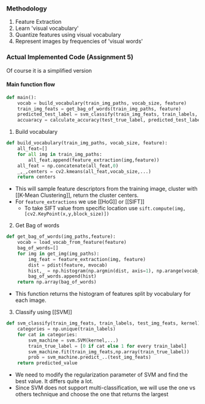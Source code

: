 ### Methodology
1. Feature Extraction
2. Learn 'visual vocabulary'
3. Quantize features using visual vocabulary
4. Represent images by frequencies of 'visual words'

### Actual Implemented Code (Assignment 5)

Of course it is a simplified version
#### Main function flow

```py
def main():
	vocab = build_vocabulary(train_img_paths, vocab_size, feature)
	train_img_feats = get_bag_of_words(train_img_paths, feature)
	predicted_test_label = svm_classify(train_img_feats, train_labels, test_img_feats, kernel)
	accuaracy = calculate_accuracy(test_true_label, predicted_test_label)
```

1. Build vocabulary
```py
def build_vocabulary(train_img_paths, vocab_size, feature):
	all_feat=[]
	for all img in train_img_paths:
		all_feat.append(feature_extraction(img,feature))
	all_feat = np.concatenate(all_feat,0)
	_,_,centers = cv2.kmeans(all_feat,vocab_size,...)
	return centers
```

- This will sample feature descriptors from the training image, cluster with [[K-Mean Clustering]], return the cluster centers.
- For ```feature_extractions``` we use [[HoG]] or [[SIFT]]
	- To take SIFT value from specific location use
	  ```sift.compute(img,[cv2.KeyPoint(x,y,block_size)])```

2. Get Bag of words
```py
def get_bag_of_words(img_paths,feature):
	vocab = load_vocab_from_feature(feature)
	bag_of_words=[]
	for img in get_img(img_paths):
		img_feat = feature_extraction(img, feature)
		dist = pdist(feature, mvocab)
		hist,_ = np.histogram(np.argmin(dist, axis=1), np.arange(vocab_size+1), density=True)
		bag_of_words.append(hist)
	return np.array(bag_of_words)
```

- This function returns the histogram of features split by vocabulary for each image.

3. Classify using [[SVM]]
```py
def svm_classify(train_img_feats, train_labels, test_img_feats, kernel):
	categories = np.unique(train_labels)
	for cat in categories:
		svm_machine = svm.SVM(kernel,...)
		train_true_label = [0 if cat else 1 for every train_label]
		svm_machine.fit(train_img_feats,np.array(train_true_label))
		prob = svm_machine.predict_..(test_img_feats)
	return predicted_value
```

- We need to modify the regularization parameter of SVM and find the best value. It differs quite a lot.
- Since SVM does not support multi-classification, we will use the one vs others technique and choose the one that returns the largest